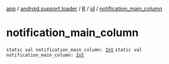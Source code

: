 [app](../../../index.md) / [android.support.loader](../../index.md) / [R](../index.md) / [id](index.md) / [notification_main_column](./notification_main_column.md)

# notification_main_column

`static val notification_main_column: `[`Int`](https://kotlinlang.org/api/latest/jvm/stdlib/kotlin/-int/index.html)
`static val notification_main_column: `[`Int`](https://kotlinlang.org/api/latest/jvm/stdlib/kotlin/-int/index.html)